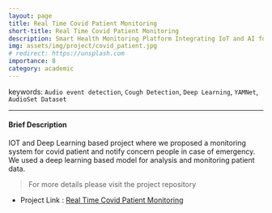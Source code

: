 ```yaml
---
layout: page
title: Real Time Covid Patient Monitoring
short-title: Real Time Covid Patient Monitoring
description: Smart Health Monitoring Platform Integrating IoT and AI for Critical Patient Care
img: assets/img/project/covid_patient.jpg
# redirect: https://unsplash.com
importance: 8
category: academic
---
```


keywords: `Audio event detection`, `Cough Detection`, `Deep Learning`, `YAMNet`, `AudioSet Dataset`

---

#### Brief Description

IOT and Deep Learning based project where we proposed a monitoring system for covid patient and notify concern people in case of emergency. We used a deep learning based model for analysis and monitoring patient data.


> For more details please visit the project repository <br>

- Project Link : [Real Time Covid Patient Monitoring](https://github.com/VirusProton/Cough-Rate-estimation-for-Covid-Patient-monitoring-system-using-Deep-learning)